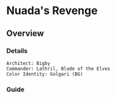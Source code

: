 # Nuada's Revenge
## Overview
### Details
```
Architect: Bigby
Commander: Lathril, Blade of the Elves
Color Identity: Golgari (BG)
```

### Guide
